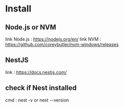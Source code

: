 # Install
## Node.js or NVM
link Node.js : https://nodejs.org/en/
link NVM : https://github.com/coreybutler/nvm-windows/releases
## NestJS
link : https://docs.nestjs.com/
## check if Nest installed
cmd : nest -v or nest --version


